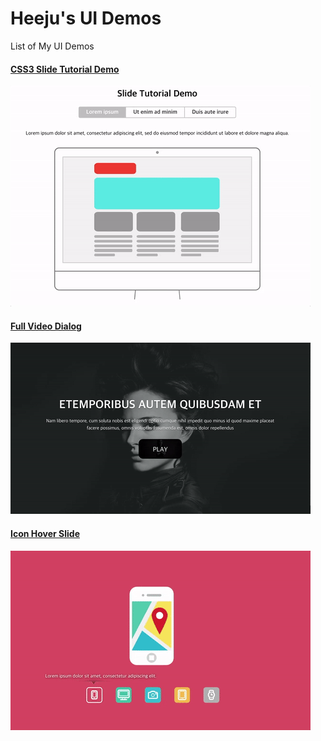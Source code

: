 # Heeju's UI Demos
List of My UI Demos

#### [CSS3 Slide Tutorial Demo](https://heeju.github.io/ui-demos/css3-animation-tutorial-slide/)
![css3-animation-tutorial-slide.gif](./previews/css3-animation-tutorial-slide.gif)

#### [Full Video Dialog](https://heeju.github.io/ui-demos/full-video-dialog/)
![full-video-dialog.gif](./previews/full-video-dialog.gif)

#### [Icon Hover Slide](https://heeju.github.io/ui-demos/icon-hover-silde/)
![icon-hover-silde.gif](./previews/icon-hover-silde.gif)
